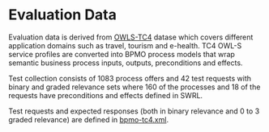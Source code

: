 # Evaluation Data

Evaluation data is derived from [OWLS-TC4](http://projects.semwebcentral.org/projects/owls-tc) datase which covers different
application domains such as travel, tourism and e-health. TC4 OWL-S service profiles are converted into BPMO process models that wrap semantic business process inputs, outputs, preconditions and effects. 

Test collection consists of 1083 process offers and 42 test requests with binary and graded relevance sets where 160 of the processes and 18 of the requests have preconditions and effects defined in SWRL.

Test requests and expected responses (both in binary relevance and 0 to 3 graded relevance) are defined in [bpmo-tc4.xml](https://raw.githubusercontent.com/asbpm/asbpm/master/evaluationData/bpmo-tc4.xml).


